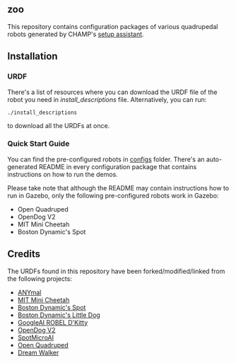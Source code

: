 ## zoo
This repository contains configuration packages of various quadrupedal robots generated by CHAMP's [setup assistant](https://github.com/chvmp/champ).

## Installation

### URDF
There's a list of resources where you can download the URDF file of the robot you need in *install_descriptions* file. Alternatively, you can run:

    ./install_descriptions

to download all the URDFs at once.

### Quick Start Guide

You can find the pre-configured robots in [configs](https://github.com/chvmp/robots/tree/master/configs) folder. There's an auto-generated README in every configuration package that contains instructions on how to run the demos.

Please take note that although the README may contain instructions how to run in Gazebo, only the following pre-configured robots work in Gazebo:

- Open Quadruped
- OpenDog V2
- MIT Mini Cheetah
- Boston Dynamic's Spot

## Credits

The URDFs found in this repository have been forked/modified/linked from the following projects:

- [ANYmal](https://github.com/ANYbotics/anymal_b_simple_description)
- [MIT Mini Cheetah](https://github.com/chvmp/mini-cheetah-gazebo-urdf)
- [Boston Dynamic's Spot](https://github.com/clearpathrobotics/spot_ros)
- [Boston Dynamic's Little Dog](https://github.com/RobotLocomotion/LittleDog)
- [GoogleAI ROBEL D'Kitty](https://github.com/google-research/robel-scenes)
- [OpenDog V2](https://github.com/XRobots/openDogV2)
- [SpotMicroAI](https://gitlab.com/custom_robots/spotmicroai)
- [Open Quadruped](https://github.com/moribots/spot_mini_mini)
- [Dream Walker](https://github.com/Ohaginia/dream_walker)